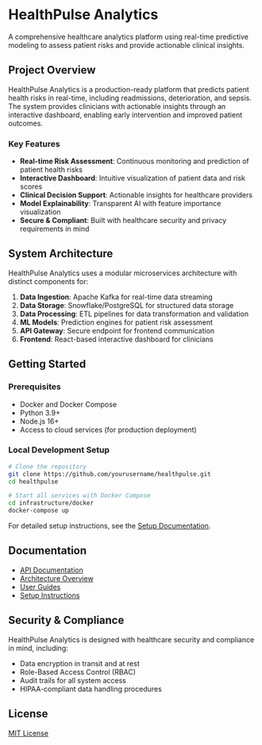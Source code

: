 # HealthPulse Analytics

A comprehensive healthcare analytics platform using real-time predictive modeling to assess patient risks and provide actionable clinical insights.

## Project Overview

HealthPulse Analytics is a production-ready platform that predicts patient health risks in real-time, including readmissions, deterioration, and sepsis. The system provides clinicians with actionable insights through an interactive dashboard, enabling early intervention and improved patient outcomes.

### Key Features

- **Real-time Risk Assessment**: Continuous monitoring and prediction of patient health risks
- **Interactive Dashboard**: Intuitive visualization of patient data and risk scores
- **Clinical Decision Support**: Actionable insights for healthcare providers
- **Model Explainability**: Transparent AI with feature importance visualization
- **Secure & Compliant**: Built with healthcare security and privacy requirements in mind

## System Architecture

HealthPulse Analytics uses a modular microservices architecture with distinct components for:

1. **Data Ingestion**: Apache Kafka for real-time data streaming
2. **Data Storage**: Snowflake/PostgreSQL for structured data storage
3. **Data Processing**: ETL pipelines for data transformation and validation
4. **ML Models**: Prediction engines for patient risk assessment
5. **API Gateway**: Secure endpoint for frontend communication
6. **Frontend**: React-based interactive dashboard for clinicians

## Getting Started

### Prerequisites

- Docker and Docker Compose
- Python 3.9+
- Node.js 16+
- Access to cloud services (for production deployment)

### Local Development Setup

```bash
# Clone the repository
git clone https://github.com/yourusername/healthpulse.git
cd healthpulse

# Start all services with Docker Compose
cd infrastructure/docker
docker-compose up
```

For detailed setup instructions, see the [Setup Documentation](docs/setup/README.md).

## Documentation

- [API Documentation](docs/api/README.md)
- [Architecture Overview](docs/architecture/README.md)
- [User Guides](docs/user_guides/README.md)
- [Setup Instructions](docs/setup/README.md)

## Security & Compliance

HealthPulse Analytics is designed with healthcare security and compliance in mind, including:

- Data encryption in transit and at rest
- Role-Based Access Control (RBAC)
- Audit trails for all system access
- HIPAA-compliant data handling procedures

## License

[MIT License](LICENSE)